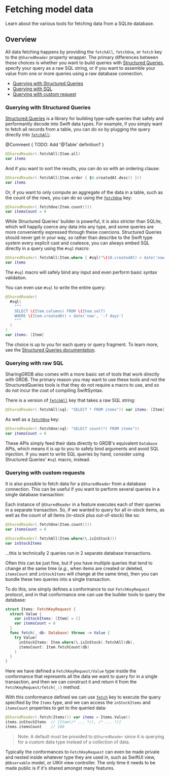 # Fetching model data

Learn about the various tools for fetching data from a SQLite database.

## Overview

All data fetching happens by providing the `fetchAll`, `fetchOne`, or `fetch` key to the
`@SharedReader` property wrapper. The primary differences between these choices is whether you want
to build queries with [Structured Queries][structured-queries-gh], specify your query as a raw SQL
string, or if you want to assemble your value from one or more queries using a raw database
connection.

  * [Querying with Structured Queries](#Querying-with-Structured-Queries)
  * [Querying with SQL](#Querying-with-SQL)
  * [Querying with custom request](#Querying-with-a-custom-request)

[structured-queries-gh]: https://github.com/pointfreeco/swift-structured-queries

### Querying with Structured Queries

[Structured Queries][structured-queries-gh] is a library for building type-safe queries that safely
and performantly decode into Swift data types. For example, if you simply want to fetch all records
from a table, you can do so by plugging the query directly into
[`fetchAll`](<doc:Sharing/SharedReaderKey/fetchAll(_:database:)>):

@Comment { TODO: Add '@Table' definition? }

```swift
@SharedReader(.fetchAll(Item.all)
var items
```

And if you want to sort the results, you can do so with an ordering clause:

```swift
@SharedReader(.fetchAll(Item.order { $0.createdAt.desc() }))
var items
```

Or, if you want to only compute an aggregate of the data in a table, such as the count of the rows,
you can do so using the 
[`fetchOne`](<doc:Sharing/SharedReaderKey/fetchOne(_:database:)>) key:

```swift
@SharedReader(.fetchOne(Item.count())) 
var itemsCount = 0
```

While Structured Queries' builder is powerful, it is also stricter than SQLite, which will happily
coerce any data into any type, and some queries are more conveniently expressed through these
coercions. Structured Queries should never get in your way, so rather than describe to the Swift
type system every explicit cast and coalesce, you can always embed SQL directly in a query using
the `#sql` macro:

```swift
@SharedReader(.fetchAll(Item.where { #sql("\($0.createdAt) > date('now', '-7 days')") }))
var items
```

The `#sql` macro will safely bind any input and even perform basic syntax validation.

You can even use `#sql` to write the entire query:

```swift
@SharedReader(
  #sql(
    """
    SELECT \(Item.columns) FROM \(Item.self)
    WHERE \(Item.createdAt) > date('now', '-7 days')
    """
  )
)
var items: [Item]
```

The choice is up to you for each query or query fragment. To learn more, see the
[Structured Queries documentation][structured-queries-docs].

[structured-queries-gh]: https://github.com/pointfreeco/swift-structured-queries
[structured-queries-docs]: https://swiftpackageindex.com/pointfreeco/swift-structured-queries/main/documentation/structuredqueriescore/

### Querying with raw SQL

SharingGRDB also comes with a more basic set of tools that work directly with GRDB. The primary reason you 
may want to use these tools and not the StructuredQueries tools is that they do not require a macro to use,
and so do not incur the cost of compiling SwiftSyntax.

There is a version of [`fetchAll`](<doc:Sharing/SharedReaderKey/fetchAll(sql:arguments:database:)>) key that 
takes a raw SQL string:

```swift
@SharedReader(.fetchAll(sql: "SELECT * FROM items")) var items: [Item]
```

As well as a [`fetchOne`](<doc:Sharing/SharedReaderKey/fetchOne(sql:arguments:database:)>) key:

```swift
@SharedReader(.fetchOne(sql: "SELECT count(*) FROM items")) 
var itemsCount = 0
```

These APIs simply feed their data directly to GRDB's equivalent `Database` APIs, which means it is
up to you to safely bind arguments and avoid SQL injection. If you want to write SQL queries by
hand, consider using Structured Queries' `#sql` macro, instead.

[structured-queries-gh]: https://github.com/pointfreeco/swift-structured-queries

### Querying with custom requests

It is also possible to fetch data for a `@SharedReader` from a database connection. This can be
useful if you want to perform several queries in a single database transaction:

Each instance of `@SharedReader` in a feature executes each of their queries in a separate
transaction. So, if we wanted to query for all in-stock items, as well as the count of all items
(in-stock plus out-of-stock) like so:

```swift
@SharedReader(.fetchOne(Item.count()))
var itemsCount = 0

@SharedReader(.fetchAll(Item.where(\.isInStock)))
var inStockItems
```

…this is technically 2 queries run in 2 separate database transactions.

Often this can be just fine, but if you have multiple queries that tend to change at the same
time (_e.g._, when items are created or deleted, `itemsCount` and `inStockItems` will change
at the same time), then you can bundle these two queries into a single transaction.

To do this, one simply defines a conformance to our ``FetchKeyRequest`` protocol, and in that
conformance one can use the builder tools to query the database:

```swift
struct Items: FetchKeyRequest {
  struct Value {
    var inStockItems: [Item] = []
    var itemsCount = 0
  }
  func fetch(_ db: Database) throws -> Value {
    try Value(
      inStockItems: Item.where(\.isInStock).fetchAll(db),
      itemsCount: Item.fetchCount(db)
    )
  }
}
```

Here we have defined a ``FetchKeyRequest/Value`` type inside the conformance that represents all the
data we want to query for in a single transaction, and then we can construct it and return it from
the ``FetchKeyRequest/fetch(_:)`` method.

With this conformance defined we can use 
[`fetch`](<doc:Sharing/SharedReaderKey/fetch(_:database:)-3qcpd>) key to execute the query specified
by the `Items` type, and we can access the `inStockItems` and `itemsCount` properties to get to the
queried data:

```swift
@SharedReader(.fetch(Items()) var items = Items.Value()
items.inStockItems  // [Item(/* ... */), /* ... */]
items.itemsCount    // 100
```

> Note: A default must be provided to `@SharedReader` since it is querying for a custom data type
> instead of a collection of data.

Typically the conformances to ``FetchKeyRequest`` can even be made private and nested inside
whatever type they are used in, such as SwiftUI view, `@Observable` model, or UIKit view controller.
The only time it needs to be made public is if it's shared amongst many features.
